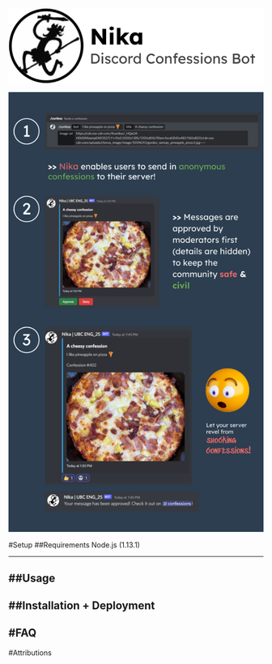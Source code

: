 ![](images/titleBanner2.png)

![](images/newBan.png)

#Setup
##Requirements
Node.js (1.13.1)

---
##Usage
---
##Installation + Deployment
---


#FAQ
---
#Attributions

